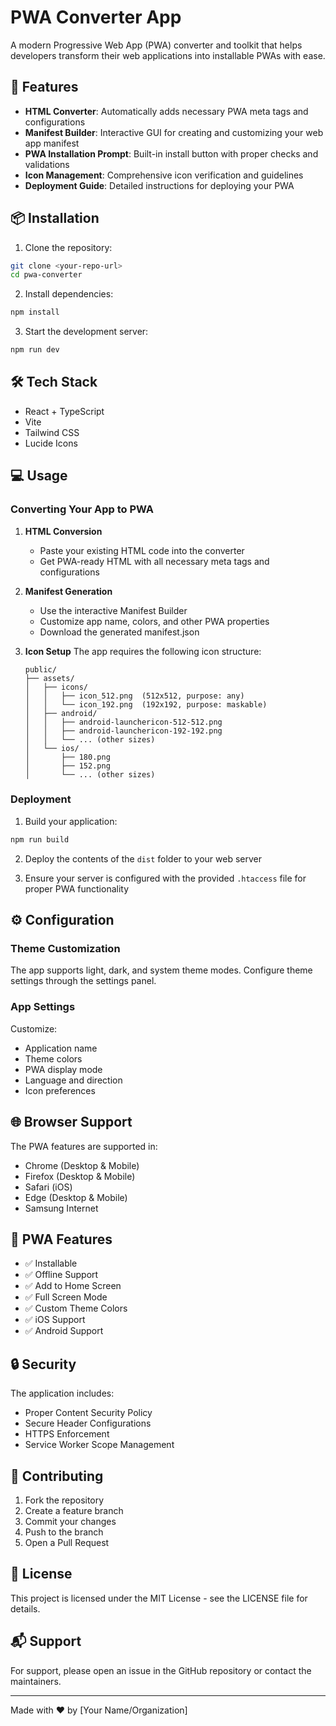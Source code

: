 # PWA Converter App

A modern Progressive Web App (PWA) converter and toolkit that helps developers transform their web applications into installable PWAs with ease.

## 🚀 Features

- **HTML Converter**: Automatically adds necessary PWA meta tags and configurations
- **Manifest Builder**: Interactive GUI for creating and customizing your web app manifest
- **PWA Installation Prompt**: Built-in install button with proper checks and validations
- **Icon Management**: Comprehensive icon verification and guidelines
- **Deployment Guide**: Detailed instructions for deploying your PWA

## 📦 Installation

1. Clone the repository:
```bash
git clone <your-repo-url>
cd pwa-converter
```

2. Install dependencies:
```bash
npm install
```

3. Start the development server:
```bash
npm run dev
```

## 🛠️ Tech Stack

- React + TypeScript
- Vite
- Tailwind CSS
- Lucide Icons

## 💻 Usage

### Converting Your App to PWA

1. **HTML Conversion**
   - Paste your existing HTML code into the converter
   - Get PWA-ready HTML with all necessary meta tags and configurations

2. **Manifest Generation**
   - Use the interactive Manifest Builder
   - Customize app name, colors, and other PWA properties
   - Download the generated manifest.json

3. **Icon Setup**
   The app requires the following icon structure:
   ```
   public/
   ├── assets/
   │   ├── icons/
   │   │   ├── icon_512.png  (512x512, purpose: any)
   │   │   └── icon_192.png  (192x192, purpose: maskable)
   │   ├── android/
   │   │   ├── android-launchericon-512-512.png
   │   │   ├── android-launchericon-192-192.png
   │   │   └── ... (other sizes)
   │   └── ios/
   │       ├── 180.png
   │       ├── 152.png
   │       └── ... (other sizes)
   ```

### Deployment

1. Build your application:
```bash
npm run build
```

2. Deploy the contents of the `dist` folder to your web server

3. Ensure your server is configured with the provided `.htaccess` file for proper PWA functionality

## ⚙️ Configuration

### Theme Customization
The app supports light, dark, and system theme modes. Configure theme settings through the settings panel.

### App Settings
Customize:
- Application name
- Theme colors
- PWA display mode
- Language and direction
- Icon preferences

## 🌐 Browser Support

The PWA features are supported in:
- Chrome (Desktop & Mobile)
- Firefox (Desktop & Mobile)
- Safari (iOS)
- Edge (Desktop & Mobile)
- Samsung Internet

## 📱 PWA Features

- ✅ Installable
- ✅ Offline Support
- ✅ Add to Home Screen
- ✅ Full Screen Mode
- ✅ Custom Theme Colors
- ✅ iOS Support
- ✅ Android Support

## 🔒 Security

The application includes:
- Proper Content Security Policy
- Secure Header Configurations
- HTTPS Enforcement
- Service Worker Scope Management

## 🤝 Contributing

1. Fork the repository
2. Create a feature branch
3. Commit your changes
4. Push to the branch
5. Open a Pull Request

## 📄 License

This project is licensed under the MIT License - see the LICENSE file for details.

## 📬 Support

For support, please open an issue in the GitHub repository or contact the maintainers.

---

Made with ❤️ by [Your Name/Organization]
